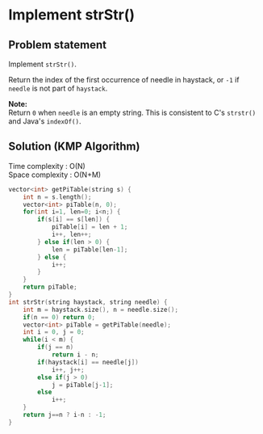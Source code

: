 # Implement strStr()

## Problem statement

Implement `strStr()`.

Return the index of the first occurrence of needle in haystack, or `-1` if `needle` is not part of `haystack`.

**Note:**  
Return `0` when `needle` is an empty string. This is consistent to C's `strstr()` and Java's `indexOf()`.

## Solution (KMP Algorithm)

Time complexity : O(N)  
Space complexity : O(N+M)

```cpp
vector<int> getPiTable(string s) {
    int n = s.length();
    vector<int> piTable(n, 0);
    for(int i=1, len=0; i<n;) {
        if(s[i] == s[len]) {
            piTable[i] = len + 1;
            i++, len++;
        } else if(len > 0) {
            len = piTable[len-1];
        } else {
            i++;
        }
    }
    return piTable;
}
int strStr(string haystack, string needle) {
    int m = haystack.size(), n = needle.size();
    if(n == 0) return 0;
    vector<int> piTable = getPiTable(needle);
    int i = 0, j = 0;
    while(i < m) {
        if(j == n)
            return i - n;
        if(haystack[i] == needle[j])
            i++, j++;
        else if(j > 0)
            j = piTable[j-1];
        else
            i++;
    }
    return j==n ? i-n : -1;
}
```
